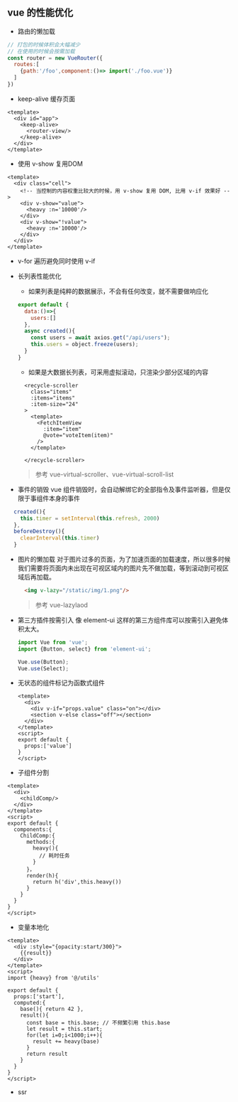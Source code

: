 ## vue 的性能优化

- 路由的懒加载
```js
// 打包的时候体积会大幅减少
// 在使用的时候会按需加载
const router = new VueRouter({
  routes:[
    {path:'/foo',component:()=> import('./foo.vue')}
  ]
})
```
- keep-alive 缓存页面
```vue
<template>
  <div id="app">
    <keep-alive>
      <router-view/>
    </keep-alive>
  </div>
</template>
```
- 使用 v-show 复用DOM
```vue
<template>
  <div class="cell">
    <!-- 当控制的内容权重比较大的时候，用 v-show 复用 DOM, 比用 v-if 效果好 -->
    <div v-show="value">
      <heavy :n='10000'/>
    </div>
    <div v-show="!value">
      <heavy :n='10000'/>
    </div>
  </div>
</template>

```
- v-for 遍历避免同时使用 v-if

+ 长列表性能优化
  + 如果列表是纯粹的数据展示，不会有任何改变，就不需要做响应化
  ```js
  export default {
    data:()=>{
      users:[]
    },
    async created(){
      const users = await axios.get("/api/users");
      this.users = object.freeze(users);
    }
  }
  ```
  + 如果是大数据长列表，可采用虚拟滚动，只渲染少部分区域的内容
  ```vue
    <recycle-scroller
      class="items"
      :items="items"
      :item-size="24"
    >
      <template>
        <FetchItemView
          :item="item"
          @vote="voteItem(item)"
        />
      </template>

    </recycle-scroller>
  ```
  > 参考 vue-virtual-scroller、vue-virtual-scroll-list

+ 事件的销毁
 vue 组件销毁时，会自动解绑它的全部指令及事件监听器，但是仅限于事组件本身的事件
```js
  created(){
    this.timer = setInterval(this.refresh, 2000)
  },
  beforeDestroy(){
    clearInterval(this.timer)
  }
```
+ 图片的懒加载
  对于图片过多的页面，为了加速页面的加载速度，所以很多时候我们需要将页面内未出现在可视区域内的图片先不做加载，等到滚动到可视区域后再加载。
  ```html
    <img v-lazy="/static/img/1.png"/>
  ```
  > 参考 vue-lazylaod
+ 第三方插件按需引入
  像 element-ui 这样的第三方组件库可以按需引入避免体积太大。
  ```js
  import Vue from 'vue';
  import {Button, select} from 'element-ui';

  Vue.use(Button);
  Vue.use(Select);
  ```

+ 无状态的组件标记为函数式组件
  ```vue
  <template>
    <div>
      <div v-if="props.value" class="on"></div>
      <section v-else class="off"></section>
    </div>
  </template>
  <script>
  export default {
    props:['value']
  }
  </script>
  ```
+ 子组件分割
```vue
<template>
  <div>
    <childComp/>
  </div>
</template>
<script>
export default {
  components:{
    ChildComp:{
      methods:{
        heavy(){
          // 耗时任务
        }
      }，
      render(h){
        return h('div',this.heavy())
      }
    }
  }
}
</script>
```
+ 变量本地化
```vue
<template>
  <div :style="{opacity:start/300}">
    {{result}}
  </div>
</template>
<script>
import {heavy} from '@/utils'

export default {
  props:['start'],
  computed:{
    base(){ return 42 },
    result(){
      const base = this.base; // 不频繁引用 this.base
      let result = this.start;
      for(let i=0;i<1000;i++){
        result += heavy(base)
      }
      return result
    }
  }
}
</script>
```
+ ssr
